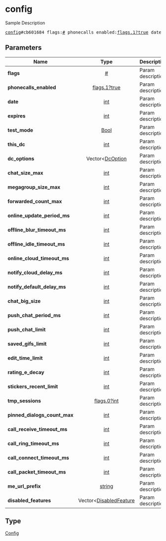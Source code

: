 # config

Sample Description

<pre>
<a href="../constructor/config.md">config</a>#cb601684 flags:<a href="../type/#.md">#</a> phonecalls_enabled:<a href="../type/flags.1?true.md">flags.1?true</a> date:<a href="../type/int.md">int</a> expires:<a href="../type/int.md">int</a> test_mode:<a href="../type/Bool.md">Bool</a> this_dc:<a href="../type/int.md">int</a> dc_options:Vector&lt;<a href="../type/DcOption.md">DcOption</a>&gt; chat_size_max:<a href="../type/int.md">int</a> megagroup_size_max:<a href="../type/int.md">int</a> forwarded_count_max:<a href="../type/int.md">int</a> online_update_period_ms:<a href="../type/int.md">int</a> offline_blur_timeout_ms:<a href="../type/int.md">int</a> offline_idle_timeout_ms:<a href="../type/int.md">int</a> online_cloud_timeout_ms:<a href="../type/int.md">int</a> notify_cloud_delay_ms:<a href="../type/int.md">int</a> notify_default_delay_ms:<a href="../type/int.md">int</a> chat_big_size:<a href="../type/int.md">int</a> push_chat_period_ms:<a href="../type/int.md">int</a> push_chat_limit:<a href="../type/int.md">int</a> saved_gifs_limit:<a href="../type/int.md">int</a> edit_time_limit:<a href="../type/int.md">int</a> rating_e_decay:<a href="../type/int.md">int</a> stickers_recent_limit:<a href="../type/int.md">int</a> tmp_sessions:<a href="../type/flags.0?int.md">flags.0?int</a> pinned_dialogs_count_max:<a href="../type/int.md">int</a> call_receive_timeout_ms:<a href="../type/int.md">int</a> call_ring_timeout_ms:<a href="../type/int.md">int</a> call_connect_timeout_ms:<a href="../type/int.md">int</a> call_packet_timeout_ms:<a href="../type/int.md">int</a> me_url_prefix:<a href="../type/string.md">string</a> disabled_features:Vector&lt;<a href="../type/DisabledFeature.md">DisabledFeature</a>&gt; = <a href="../type/Config.md">Config</a>;
</pre>

## Parameters

| Name | Type | Description |
|------|:----:|-------------|
| **flags** | [#](../type/#.md) | Param description |
| **phonecalls_enabled** | [flags.1?true](../type/flags.1?true.md) | Param description |
| **date** | [int](../type/int.md) | Param description |
| **expires** | [int](../type/int.md) | Param description |
| **test_mode** | [Bool](../type/Bool.md) | Param description |
| **this_dc** | [int](../type/int.md) | Param description |
| **dc_options** | Vector<[DcOption](../type/DcOption.md) | Param description |
| **chat_size_max** | [int](../type/int.md) | Param description |
| **megagroup_size_max** | [int](../type/int.md) | Param description |
| **forwarded_count_max** | [int](../type/int.md) | Param description |
| **online_update_period_ms** | [int](../type/int.md) | Param description |
| **offline_blur_timeout_ms** | [int](../type/int.md) | Param description |
| **offline_idle_timeout_ms** | [int](../type/int.md) | Param description |
| **online_cloud_timeout_ms** | [int](../type/int.md) | Param description |
| **notify_cloud_delay_ms** | [int](../type/int.md) | Param description |
| **notify_default_delay_ms** | [int](../type/int.md) | Param description |
| **chat_big_size** | [int](../type/int.md) | Param description |
| **push_chat_period_ms** | [int](../type/int.md) | Param description |
| **push_chat_limit** | [int](../type/int.md) | Param description |
| **saved_gifs_limit** | [int](../type/int.md) | Param description |
| **edit_time_limit** | [int](../type/int.md) | Param description |
| **rating_e_decay** | [int](../type/int.md) | Param description |
| **stickers_recent_limit** | [int](../type/int.md) | Param description |
| **tmp_sessions** | [flags.0?int](../type/flags.0?int.md) | Param description |
| **pinned_dialogs_count_max** | [int](../type/int.md) | Param description |
| **call_receive_timeout_ms** | [int](../type/int.md) | Param description |
| **call_ring_timeout_ms** | [int](../type/int.md) | Param description |
| **call_connect_timeout_ms** | [int](../type/int.md) | Param description |
| **call_packet_timeout_ms** | [int](../type/int.md) | Param description |
| **me_url_prefix** | [string](../type/string.md) | Param description |
| **disabled_features** | Vector<[DisabledFeature](../type/DisabledFeature.md) | Param description |

## Type

[Config](../type/Config.md)
